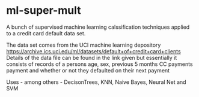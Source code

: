 # ml-super-mult
A bunch of supervised machine learning calssification techniques applied to a credit card default data set.

The data set comes from the UCI machine learning depository https://archive.ics.uci.edu/ml/datasets/default+of+credit+card+clients
Details of the data file can be found in the link given but essentially it consists of records of a persons age, sex, previous 5 months 
CC payments payment and whether or not they defaulted on their next payment

Uses - among others - DecisonTrees, KNN, Naive Bayes, Neural Net and SVM
